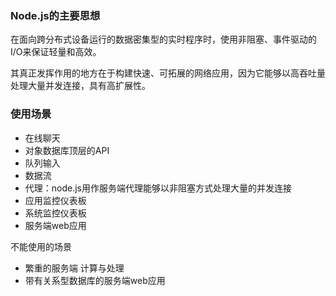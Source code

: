 ### Node.js的主要思想

在面向跨分布式设备运行的数据密集型的实时程序时，使用非阻塞、事件驱动的I/O来保证轻量和高效。

其真正发挥作用的地方在于构建快速、可拓展的网络应用，因为它能够以高吞吐量处理大量并发连接，具有高扩展性。

### 使用场景

* 在线聊天
* 对象数据库顶层的API
* 队列输入
* 数据流
* 代理：node.js用作服务端代理能够以非阻塞方式处理大量的并发连接
* 应用监控仪表板
* 系统监控仪表板
* 服务端web应用

不能使用的场景

* 繁重的服务端 计算与处理
* 带有关系型数据库的服务端web应用